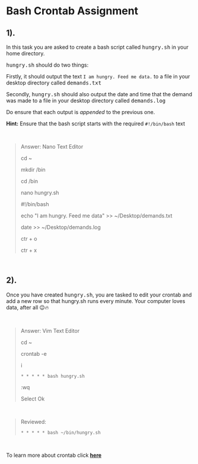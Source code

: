 # **Bash Crontab Assignment**

## **1).**
In this task you are asked to create a bash script called <kbd>hungry.sh</kbd> in your home directory.

<kbd>hungry.sh</kbd> should do two things:

Firstly, it should output the text `I am hungry. Feed me data.` to a file in your desktop directory
called <kbd>demands.txt</kbd>

Secondly, <kbd>hungry.sh</kbd> should also output the date and time that the demand was made to a file in your desktop directory called <kbd>demands.log</kbd>

Do ensure that each output is *appended* to the previous one.

**Hint:** Ensure that the bash script starts with the required `#!/bin/bash` text

&nbsp;

> Answer: Nano Text Editor
>
> cd ~
>
> mkdir /bin
>
> cd /bin
>
> nano hungry.sh
>
> #!/bin/bash
>
> echo "I am hungry. Feed me data" >> ~/Desktop/demands.txt
>
> date >> ~/Desktop/demands.log
>
> ctr + o
>
> ctr + x

&nbsp;

## **2).**
Once you have created <kbd>hungry.sh</kbd>, you are tasked to edit your crontab and add a new row
so that hungry.sh runs every minute. Your computer loves data, after all 😉🔥

&nbsp;

> Answer: Vim Text Editor
>
> cd ~
>
> crontab -e
>
> i
>
> `* * * * * bash hungry.sh`
>
> :wq
>
> Select Ok

&nbsp;

> Reviewed:
> 
> `* * * * * bash ~/bin/hungry.sh` 

&nbsp;

To learn more about crontab click **[here](https://crontab.guru/crontab.5.html)**
